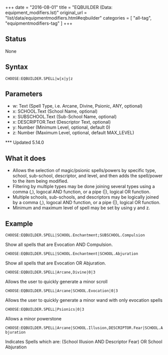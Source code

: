 +++
date = "2016-08-01"
title = "EQBUILDER (Data: equipment_modifiers.lst)"
original_url = "list/data/equipmentmodifiers.html#eqbuilder"
categories = [ "all-tag", "equipmentmodifiers-tag" ]
+++

## Status

None

## Syntax

`CHOOSE:EQBUILDER.SPELL|w|x|y|z`

## Parameters

-   w: Text (Spell Type, i.e. Arcane, Divine, Psionic,
    ANY, optional)
-   x: SCHOOL.Text (School Name, optional)
-   x: SUBSCHOOL.Text (Sub-School Name, optional)
-   x: DESCRIPTOR.Text (Descriptor Text, optional)
-   y: Number (Minimum Level, optional, default 0)
-   z: Number (Maximum Level, optional,
    default MAX\_LEVEL)



<span id="eqbuilder"></span> \*\*\* Updated 5.14.0

What it does
------------

-   Allows the selection of magic/psionic spells/powers by specific
    type, school, sub-school, descriptor, and level, and then adds the
    spell/power to the item being modified.
-   Filtering by multiple types may be done joining several types using
    a comma (,), logocal AND function, or a pipe (|), logical
    OR function.
-   Multiple schools, sub-schools, and descriptors may be logically
    joined by a comma (,), logocal AND function, or a pipe (|), logical
    OR function.
-   Minimum and maximum level of spell may be set by using y and z.

Example
-------

`CHOOSE:EQBUILDER.SPELL|SCHOOL.Enchantment;SUBSCHOOL.Compulsion`

Show all spells that are Evocation AND Compulsion.

`CHOOSE:EQBUILDER.SPELL|SCHOOL.Enchantment|SCHOOL.Abjuration`

Show all spells that are Evocation OR Abjuration.

`CHOOSE:EQBUILDER.SPELL|Arcane,Divine|0|3`

Allows the user to quickly generate a minor scroll

`CHOOSE:EQBUILDER.SPELL|Arcane|SCHOOL.Evocation|0|3`

Allows the user to quickly generate a minor wand with only evocation
spells

`CHOOSE:EQBUILDER.SPELL|Psionics|0|3`

Allows a minor powerstone

`CHOOSE:EQBUILDER.SPELL|Arcane|SCHOOL.Illusion,DESCRIPTOR.Fear|SCHOOL.Abjuration`

Indicates Spells which are: (School Illusion AND Descriptor Fear) OR
School Abjuration

